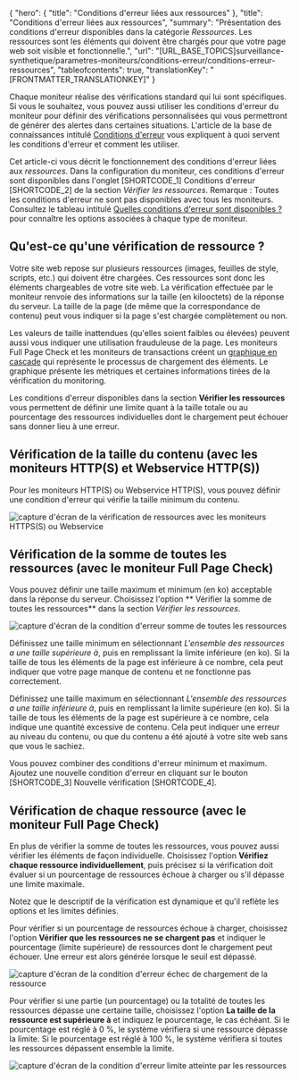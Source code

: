 {
  "hero": {
    "title": "Conditions d'erreur liées aux ressources"
  },
  "title": "Conditions d'erreur liées aux ressources",
  "summary": "Présentation des conditions d'erreur disponibles dans la catégorie *Ressources*. Les ressources sont les éléments qui doivent être chargés pour que votre page web soit visible et fonctionnelle.",
  "url": "[URL_BASE_TOPICS]surveillance-synthetique/parametres-moniteurs/conditions-erreur/conditions-erreur-ressources",
  "tableofcontents": true,
  "translationKey": "[FRONTMATTER_TRANSLATIONKEY]"
}

Chaque moniteur réalise des vérifications standard qui lui sont spécifiques.
 Si vous le souhaitez, vous pouvez aussi utiliser les conditions d'erreur du moniteur pour définir des vérifications personnalisées qui vous permettront de générer des alertes dans certaines situations. L'article de la base de connaissances intitulé [Conditions d'erreur]([LINK_URL_1]) vous expliquent à quoi servent les conditions d'erreur et comment les utiliser.

Cet article-ci vous décrit le fonctionnement des conditions d'erreur liées aux *ressources*. Dans la configuration du moniteur, ces conditions d'erreur sont disponibles dans l'onglet [SHORTCODE_1] Conditions d'erreur [SHORTCODE_2] de la section *Vérifier les ressources*. Remarque : Toutes les conditions d'erreur ne sont pas disponibles avec tous les moniteurs. Consultez le tableau intitulé [Quelles conditions d'erreur sont disponibles ?]([LINK_URL_2]) pour connaître les options associées à chaque type de moniteur.

## Qu'est-ce qu'une vérification de ressource ?

Votre site web repose sur plusieurs ressources (images, feuilles de style, scripts, etc.) qui doivent être chargées. Ces ressources sont donc les éléments chargeables de votre site web. La vérification effectuée par le moniteur renvoie des informations sur la taille (en kilooctets) de la réponse du serveur. La taille de la page (de même que la correspondance de contenu) peut vous indiquer si la page s'est chargée complètement ou non.

Les valeurs de taille inattendues (qu'elles soient faibles ou élevées) peuvent aussi vous indiquer une utilisation frauduleuse de la page. Les moniteurs Full Page Check et les moniteurs de transactions créent un [graphique en cascade]([LINK_URL_3]) qui représente le processus de chargement des éléments. Le graphique présente les métriques et certaines informations tirées de la vérification du monitoring.

Les conditions d'erreur disponibles dans la section **Vérifier les ressources** vous permettent de définir une limite quant à la taille totale ou au pourcentage des ressources individuelles dont le chargement peut échouer sans donner lieu à une erreur.

## Vérification de la taille du contenu (avec les moniteurs HTTP(S) et Webservice HTTP(S))

Pour les moniteurs HTTP(S) ou Webservice HTTP(S), vous pouvez définir une condition d'erreur qui vérifie la taille minimum du contenu.

![capture d'écran de la vérification de ressources avec les moniteurs HTTPS(S) ou Webservice]([LINK_URL_4])

## Vérification de la somme de toutes les ressources (avec le moniteur Full Page Check)

Vous pouvez définir une taille maximum et minimum (en ko) acceptable dans la réponse du serveur. Choisissez l'option ** Vérifier la somme de toutes les ressources** dans la section *Vérifier les ressources*.

![capture d'écran de la condition d'erreur somme de toutes les ressources]([LINK_URL_5])

Définissez une taille minimum en sélectionnant *L'ensemble des ressources a une taille supérieure à*, puis en remplissant la limite inférieure (en ko). Si la taille de tous les éléments de la page est inférieure à ce nombre, cela peut indiquer que votre page manque de contenu et ne fonctionne pas correctement.

Définissez une taille maximum en sélectionnant *L'ensemble des ressources a une taille inférieure à*, puis en remplissant la limite supérieure (en ko). Si la taille de tous les éléments de la page est supérieure à ce nombre, cela indique une quantité excessive de contenu. Cela peut indiquer une erreur au niveau du contenu, ou que du contenu a été ajouté à votre site web sans que vous le sachiez.

Vous pouvez combiner des conditions d'erreur minimum et maximum. Ajoutez une nouvelle condition d'erreur en cliquant sur le bouton [SHORTCODE_3] Nouvelle vérification [SHORTCODE_4].

## Vérification de chaque ressource (avec le moniteur Full Page Check)

En plus de vérifier la somme de toutes les ressources, vous pouvez aussi vérifier les éléments de façon individuelle. Choisissez l'option **Vérifiez chaque ressource individuellement**, puis précisez si la vérification doit évaluer si un pourcentage de ressources échoue à charger ou s'il dépasse une limite maximale.

Notez que le descriptif de la vérification est dynamique et qu'il reflète les options et les limites définies.

Pour vérifier si un pourcentage de ressources échoue à charger, choisissez l'option **Vérifier que les ressources ne se chargent pas** et indiquer le pourcentage (limite supérieure) de ressources dont le chargement peut échouer. Une erreur est alors générée lorsque le seuil est dépassé.

![capture d'écran de la condition d'erreur échec de chargement de la ressource]([LINK_URL_6])

Pour vérifier si une partie (un pourcentage) ou la totalité de toutes les ressources dépasse une certaine taille, choisissez l'option **La taille de la ressource est supérieure à** et indiquez le pourcentage, le cas échéant. Si le pourcentage est réglé à 0 %, le système vérifiera si une ressource dépasse la limite. Si le pourcentage est réglé à 100 %, le système vérifiera si toutes les ressources dépassent ensemble la limite.

![capture d'écran de la condition d'erreur limite atteinte par les ressources]([LINK_URL_7])


